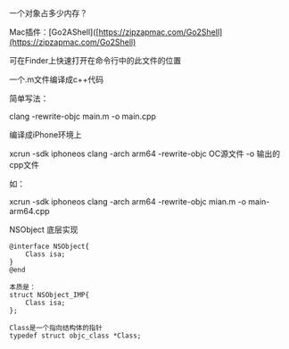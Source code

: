 一个对象占多少内存？



Mac插件：[Go2AShell]([https://zipzapmac.com/Go2Shell](https://zipzapmac.com/Go2Shell)

可在Finder上快速打开在命令行中的此文件的位置



一个.m文件编译成c++代码

简单写法：

clang -rewrite-objc main.m -o main.cpp

编译成iPhone环境上

xcrun -sdk iphoneos clang -arch arm64 -rewrite-objc OC源文件 -o 输出的cpp文件

如：

xcrun -sdk iphoneos clang -arch arm64 -rewrite-objc mian.m -o main-arm64.cpp



NSObject 底层实现

```
@interface NSObject{
    Class isa;
}
@end

本质是：
struct NSObject_IMP{
    Class isa;
};

Class是一个指向结构体的指针
typedef struct objc_class *Class;
```




